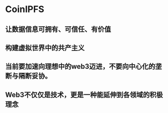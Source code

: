 # CoinIPFS

## 让数据信息可拥有、可信任、有价值

## 构建虚拟世界中的共产主义

## 当前要加速向理想中的web3迈进，不要向中心化的垄断与隔断妥协。

## Web3不仅仅是技术，更是一种能延伸到各领域的积极理念

##